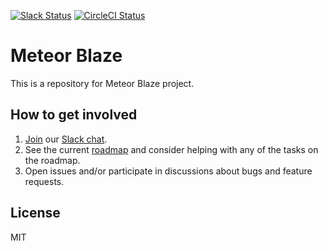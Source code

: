 [![Slack Status](http://slack.blazejs.com/badge.svg)](http://blazejs.com)
[![CircleCI Status](https://circleci.com/gh/meteor/blaze.svg?style=shield)](https://circleci.com/gh/meteor/blaze)

# Meteor Blaze

This is a repository for Meteor Blaze project.

## How to get involved

1. [Join](http://slack.blazejs.com) our [Slack chat](https://blazejs.slack.com/).
1. See the current [roadmap](https://github.com/meteor/blaze/blob/master/Roadmap.md) and consider
   helping with any of the tasks on the roadmap.
1. Open issues and/or participate in discussions about bugs and feature requests.

## License

MIT
